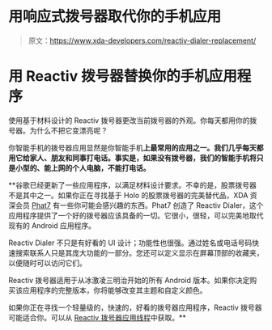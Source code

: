 # 用响应式拨号器取代你的手机应用

> 原文：<https://www.xda-developers.com/reactiv-dialer-replacement/>

# 用 Reactiv 拨号器替换你的手机应用程序

使用基于材料设计的 Reactiv 拨号器更改当前拨号器的外观。你每天都用你的拨号器。为什么不把它变漂亮呢？

你智能手机的拨号器应用显然是你智能手机**上最常用的应用之一。我们几乎每天都用它给家人、朋友和同事打电话。事实是，如果没有拨号器，我们的智能手机将只是小型的、能上网的个人电脑，不能打电话。**

 **谷歌已经更新了一些应用程序，以满足材料设计要求。不幸的是，股票拨号器不是其中之一。如果你正在寻找基于 Holo 的股票拨号器的完美替代品，XDA 资深会员 [Phat7](http://forum.xda-developers.com/member.php?u=660947) 有一些你可能会感兴趣的东西。Phat7 创造了 Reactiv Dialer，这个应用程序提供了一个好的拨号器应该具备的一切。它很小，很轻，可以完美地取代现有的 Android 应用程序。

Reactiv Dialer 不只是有好看的 UI 设计；功能性也很强。通过姓名或电话号码快速搜索联系人只是其庞大功能的一部分。您还可以定义显示在屏幕顶部的收藏夹，以便随时可以访问它们。

Reactiv 拨号器适用于从冰激凌三明治开始的所有 Android 版本。如果你决定购买该应用程序的完整版本，你将能够改变其主题和自定义颜色。

如果你正在寻找一个轻量级的，快速的，好看的拨号器应用程序，Reactiv 拨号器可能适合你。可以从 [Reactiv 拨号器应用线程](http://forum.xda-developers.com/android/apps-games/app-reactiv-dialer-fast-lightweight-t2854641)中获取。**